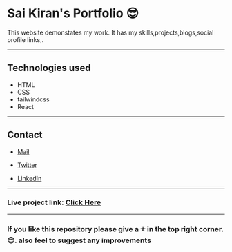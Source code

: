 # Sai Kiran's Portfolio 😎

This website demonstates my work. It has my skills,projects,blogs,social profile links,.

---
## Technologies used
* HTML
* CSS
* tailwindcss
* React


---
## Contact 

- <a href="mailto: skiran252@gmail.com" target="_top">Mail</a>

- [Twitter](https://twitter.com/skiran252 "saikiran 's Twitter")

- [LinkedIn](https://linkedin.com/in/saikiran-gonugunta "saikiran's LinkedIn")

---

### Live project link: [Click Here](https://saikiran-gonugunta.netlify.app "saikiranp's Portfolio")

---

### If you like this repository please give a ⭐ in the top right corner. 😊. also feel to suggest any improvements
